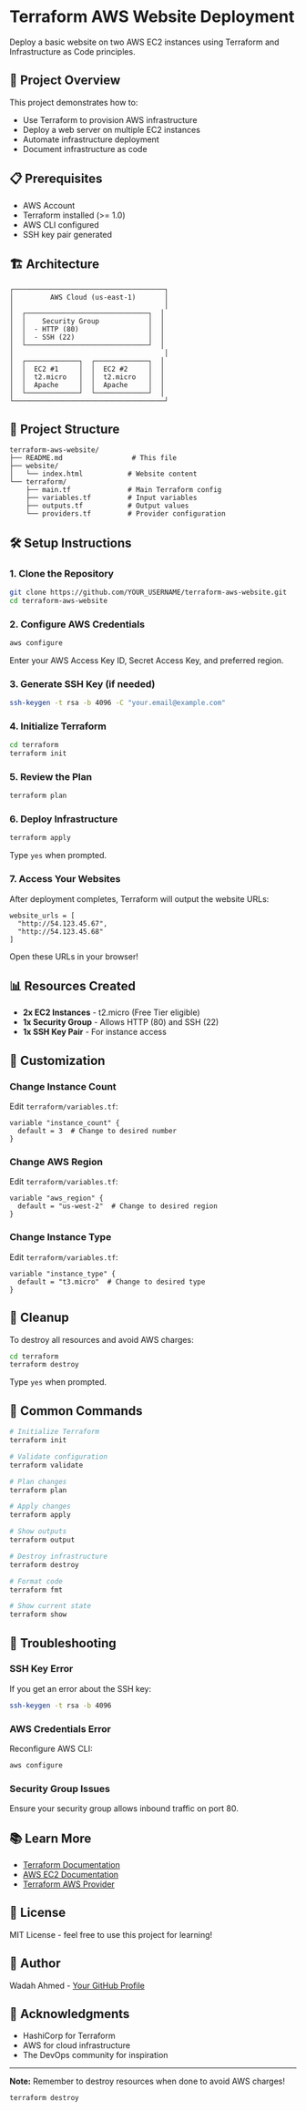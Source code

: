 # Terraform AWS Website Deployment

Deploy a basic website on two AWS EC2 instances using Terraform and Infrastructure as Code principles.

## 🚀 Project Overview

This project demonstrates how to:
- Use Terraform to provision AWS infrastructure
- Deploy a web server on multiple EC2 instances
- Automate infrastructure deployment
- Document infrastructure as code

## 📋 Prerequisites

- AWS Account
- Terraform installed (>= 1.0)
- AWS CLI configured
- SSH key pair generated

## 🏗️ Architecture
```
┌─────────────────────────────────────┐
│         AWS Cloud (us-east-1)       │
│                                     │
│  ┌──────────────────────────────┐  │
│  │    Security Group            │  │
│  │  - HTTP (80)                 │  │
│  │  - SSH (22)                  │  │
│  └──────────────────────────────┘  │
│                                     │
│  ┌─────────────┐  ┌─────────────┐  │
│  │  EC2 #1     │  │  EC2 #2     │  │
│  │  t2.micro   │  │  t2.micro   │  │
│  │  Apache     │  │  Apache     │  │
│  └─────────────┘  └─────────────┘  │
└─────────────────────────────────────┘
```

## 📁 Project Structure
```
terraform-aws-website/
├── README.md                 # This file
├── website/
│   └── index.html           # Website content
└── terraform/
    ├── main.tf              # Main Terraform config
    ├── variables.tf         # Input variables
    ├── outputs.tf           # Output values
    └── providers.tf         # Provider configuration
```

## 🛠️ Setup Instructions

### 1. Clone the Repository
```bash
git clone https://github.com/YOUR_USERNAME/terraform-aws-website.git
cd terraform-aws-website
```

### 2. Configure AWS Credentials
```bash
aws configure
```

Enter your AWS Access Key ID, Secret Access Key, and preferred region.

### 3. Generate SSH Key (if needed)
```bash
ssh-keygen -t rsa -b 4096 -C "your.email@example.com"
```

### 4. Initialize Terraform
```bash
cd terraform
terraform init
```

### 5. Review the Plan
```bash
terraform plan
```

### 6. Deploy Infrastructure
```bash
terraform apply
```

Type `yes` when prompted.

### 7. Access Your Websites

After deployment completes, Terraform will output the website URLs:
```
website_urls = [
  "http://54.123.45.67",
  "http://54.123.45.68"
]
```

Open these URLs in your browser!

## 📊 Resources Created

- **2x EC2 Instances** - t2.micro (Free Tier eligible)
- **1x Security Group** - Allows HTTP (80) and SSH (22)
- **1x SSH Key Pair** - For instance access

## 🔧 Customization

### Change Instance Count

Edit `terraform/variables.tf`:
```hcl
variable "instance_count" {
  default = 3  # Change to desired number
}
```

### Change AWS Region

Edit `terraform/variables.tf`:
```hcl
variable "aws_region" {
  default = "us-west-2"  # Change to desired region
}
```

### Change Instance Type

Edit `terraform/variables.tf`:
```hcl
variable "instance_type" {
  default = "t3.micro"  # Change to desired type
}
```

## 🧹 Cleanup

To destroy all resources and avoid AWS charges:
```bash
cd terraform
terraform destroy
```

Type `yes` when prompted.

## 📝 Common Commands
```bash
# Initialize Terraform
terraform init

# Validate configuration
terraform validate

# Plan changes
terraform plan

# Apply changes
terraform apply

# Show outputs
terraform output

# Destroy infrastructure
terraform destroy

# Format code
terraform fmt

# Show current state
terraform show
```

## 🐛 Troubleshooting

### SSH Key Error
If you get an error about the SSH key:
```bash
ssh-keygen -t rsa -b 4096
```

### AWS Credentials Error
Reconfigure AWS CLI:
```bash
aws configure
```

### Security Group Issues
Ensure your security group allows inbound traffic on port 80.

## 📚 Learn More

- [Terraform Documentation](https://www.terraform.io/docs)
- [AWS EC2 Documentation](https://docs.aws.amazon.com/ec2/)
- [Terraform AWS Provider](https://registry.terraform.io/providers/hashicorp/aws/latest/docs)

## 📄 License

MIT License - feel free to use this project for learning!

## 👤 Author

Wadah Ahmed - [Your GitHub Profile](https://github.com/wadah-jameel)

## 🙏 Acknowledgments

- HashiCorp for Terraform
- AWS for cloud infrastructure
- The DevOps community for inspiration

---

**Note:** Remember to destroy resources when done to avoid AWS charges!
```bash
terraform destroy
```
